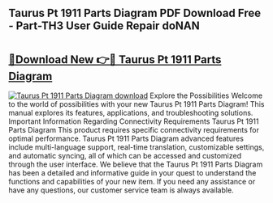 ## Taurus Pt 1911 Parts Diagram PDF Download Free - Part-TH3 User Guide Repair doNAN

# <h2><a href="http://dfo6jo.blite.top/?on=Taurus+Pt+1911+Parts+Diagram">🔗Download New 👉🔴 Taurus Pt 1911 Parts Diagram</a></h2>

[![Taurus Pt 1911 Parts Diagram download](https://i.imgur.com/lujVjoI.png)](http://dfo6jo.blite.top/?on=Taurus+Pt+1911+Parts+Diagram)
Explore the Possibilities Welcome to the world of possibilities with your new Taurus Pt 1911 Parts Diagram! This manual explores its features, applications, and troubleshooting solutions. Important Information Regarding Connectivity Requirements Taurus Pt 1911 Parts Diagram This product requires specific connectivity requirements for optimal performance. Taurus Pt 1911 Parts Diagram advanced features include multi-language support, real-time translation, customizable settings, and automatic syncing, all of which can be accessed and customized through the user interface. We believe that the Taurus Pt 1911 Parts Diagram has been a detailed and informative guide in your quest to understand the functions and capabilities of your new item. If you need any assistance or have any questions, our customer service team is always available.
